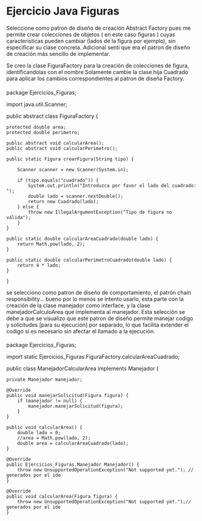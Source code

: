 # Ejercicio Java Figuras

Seleccione como patron de diseño de creación Abstract Factory pues me permite crear 
colecciones de objetos ( en este caso figuras ) cuyas caracteristicas pueden cambiar 
(lados de la figura por ejemplo), sin especificar su clase concreta. 
Adicional senti que era el patron de diseño de creación más sencillo de implementar.

Se creo la clase FiguraFactory para la creación de colecciones de figura, identificandolas con el nombre
Solamente cambie la clase hija Cuadrado para aplicar los cambios correspondientes al patron de diseña Factory.  

####
package Ejercicios_Figuras;

import java.util.Scanner;

public abstract class FiguraFactory {    
    
    protected double area;
    protected double perimetro;

    public abstract void calcularArea();
    public abstract void calcularPerimetro();    
        
    public static Figura crearFigura(String tipo) {
        
        Scanner scanner = new Scanner(System.in);
        
        if (tipo.equals("cuadrado")) {
            System.out.println("Introduzca por favor el lado del cuadrado: ");
            double lado = scanner.nextDouble();
            return new Cuadrado(lado);
        } else {
            throw new IllegalArgumentException("Tipo de figura no válida");
        }
    }
    
    public static double calcularAreaCuadrado(double lado) {
        return Math.pow(lado, 2);
    }
    
    public static double calcularPerimetroCuadrado(double lado) {
        return 4 * lado;
    }
    
    }


se selecciono como patron de diseño de comportamiento, el patrón chain responsibility... 
bueno por lo menos se intento usarlo, esta parte con la creación de la clase manejador como interface, 
y la clase manejadorCalculoArea que implementa al manejador. 
Esta selección se debe a que se visualizo que este patron de diseño 
permite manejar codigo y solicitudes [para su ejecución] por separado, 
lo que facilita extender el codigo si es necesario sin afectar el llamado a la ejecución.

####

package Ejercicios_Figuras;

import static Ejercicios_Figuras.FiguraFactory.calcularAreaCuadrado;

public class ManejadorCalcularArea implements Manejador {

    private Manejador manejador;

    @Override
    public void manejarSolicitud(Figura figura) {
        if (manejador != null) {
            manejador.manejarSolicitud(figura);
        } 
    }
    
    public void calcularArea() {
        double lado = 0;
        //area = Math.pow(lado, 2);
        double area = calcularAreaCuadrado(lado);
    }

    @Override
    public Ejercicios_Figuras.Manejador Manejador() {
        throw new UnsupportedOperationException("Not supported yet."); // generados por el ide
    }

    @Override
    public void calcularArea(Figura figura) {
        throw new UnsupportedOperationException("Not supported yet.");// generados por el ide
    }

